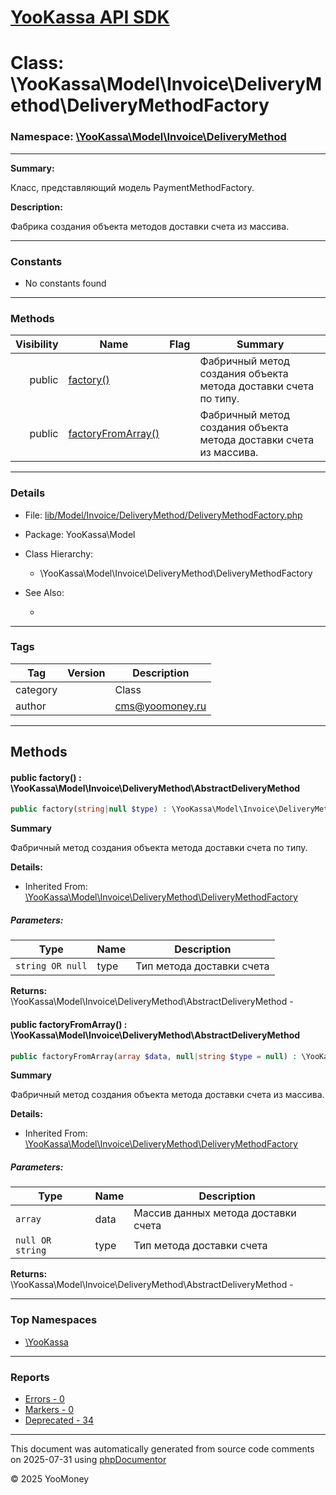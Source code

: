 # [YooKassa API SDK](../home.md)

# Class: \YooKassa\Model\Invoice\DeliveryMethod\DeliveryMethodFactory
### Namespace: [\YooKassa\Model\Invoice\DeliveryMethod](../namespaces/yookassa-model-invoice-deliverymethod.md)
---
**Summary:**

Класс, представляющий модель PaymentMethodFactory.

**Description:**

Фабрика создания объекта методов доставки счета из массива.

---
### Constants
* No constants found

---
### Methods
| Visibility | Name | Flag | Summary |
| ----------:| ---- | ---- | ------- |
| public | [factory()](../classes/YooKassa-Model-Invoice-DeliveryMethod-DeliveryMethodFactory.md#method_factory) |  | Фабричный метод создания объекта метода доставки счета по типу. |
| public | [factoryFromArray()](../classes/YooKassa-Model-Invoice-DeliveryMethod-DeliveryMethodFactory.md#method_factoryFromArray) |  | Фабричный метод создания объекта метода доставки счета из массива. |

---
### Details
* File: [lib/Model/Invoice/DeliveryMethod/DeliveryMethodFactory.php](../../lib/Model/Invoice/DeliveryMethod/DeliveryMethodFactory.php)
* Package: YooKassa\Model
* Class Hierarchy:
  * \YooKassa\Model\Invoice\DeliveryMethod\DeliveryMethodFactory

* See Also:
  * [](https://yookassa.ru/developers/api)

---
### Tags
| Tag | Version | Description |
| --- | ------- | ----------- |
| category |  | Class |
| author |  | cms@yoomoney.ru |

---
## Methods
<a name="method_factory" class="anchor"></a>
#### public factory() : \YooKassa\Model\Invoice\DeliveryMethod\AbstractDeliveryMethod

```php
public factory(string|null $type) : \YooKassa\Model\Invoice\DeliveryMethod\AbstractDeliveryMethod
```

**Summary**

Фабричный метод создания объекта метода доставки счета по типу.

**Details:**
* Inherited From: [\YooKassa\Model\Invoice\DeliveryMethod\DeliveryMethodFactory](../classes/YooKassa-Model-Invoice-DeliveryMethod-DeliveryMethodFactory.md)

##### Parameters:
| Type | Name | Description |
| ---- | ---- | ----------- |
| <code lang="php">string OR null</code> | type  | Тип метода доставки счета |

**Returns:** \YooKassa\Model\Invoice\DeliveryMethod\AbstractDeliveryMethod - 


<a name="method_factoryFromArray" class="anchor"></a>
#### public factoryFromArray() : \YooKassa\Model\Invoice\DeliveryMethod\AbstractDeliveryMethod

```php
public factoryFromArray(array $data, null|string $type = null) : \YooKassa\Model\Invoice\DeliveryMethod\AbstractDeliveryMethod
```

**Summary**

Фабричный метод создания объекта метода доставки счета из массива.

**Details:**
* Inherited From: [\YooKassa\Model\Invoice\DeliveryMethod\DeliveryMethodFactory](../classes/YooKassa-Model-Invoice-DeliveryMethod-DeliveryMethodFactory.md)

##### Parameters:
| Type | Name | Description |
| ---- | ---- | ----------- |
| <code lang="php">array</code> | data  | Массив данных метода доставки счета |
| <code lang="php">null OR string</code> | type  | Тип метода доставки счета |

**Returns:** \YooKassa\Model\Invoice\DeliveryMethod\AbstractDeliveryMethod - 



---

### Top Namespaces

* [\YooKassa](../namespaces/yookassa.md)

---

### Reports
* [Errors - 0](../reports/errors.md)
* [Markers - 0](../reports/markers.md)
* [Deprecated - 34](../reports/deprecated.md)

---

This document was automatically generated from source code comments on 2025-07-31 using [phpDocumentor](http://www.phpdoc.org/)

&copy; 2025 YooMoney